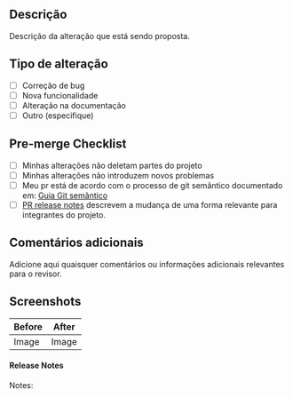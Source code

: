 ## Descrição

Descrição da alteração que está sendo proposta.

## Tipo de alteração

- [ ] Correção de bug
- [ ] Nova funcionalidade
- [ ] Alteração na documentação
- [ ] Outro (especifique)

## Pre-merge Checklist

- [ ] Minhas alterações não deletam partes do projeto
- [ ] Minhas alterações não introduzem novos problemas
- [ ] Meu pr está de acordo com o processo de git semântico documentado em: [Guia Git semântico](https://www.conventionalcommits.org/pt-br/v1.0.0-beta.4/)
- [ ] [PR release notes](https://github.com/leoviana00/channgelog-cks/blob/main/README.md) descrevem a mudança de uma forma relevante para integrantes do projeto.

## Comentários adicionais

Adicione aqui quaisquer comentários ou informações adicionais relevantes para o revisor.

## Screenshots

| Before | After |
| ------ | ----- |
| Image  | Image |

#### Release Notes

Notes: <!-- Adicione uma descrição de uma linha para que as partes interessadas do projeto possam ler as notas de modificações. Exemplos e ajuda em casos especiais: https://github.com/leoviana00/channgelog-cks/blob/main/README.md#examples -->